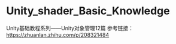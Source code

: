 # Unity_shader_Basic_Knowledge
Unity基础教程系列——Unity对象管理12篇
参考链接：https://zhuanlan.zhihu.com/p/208321484
